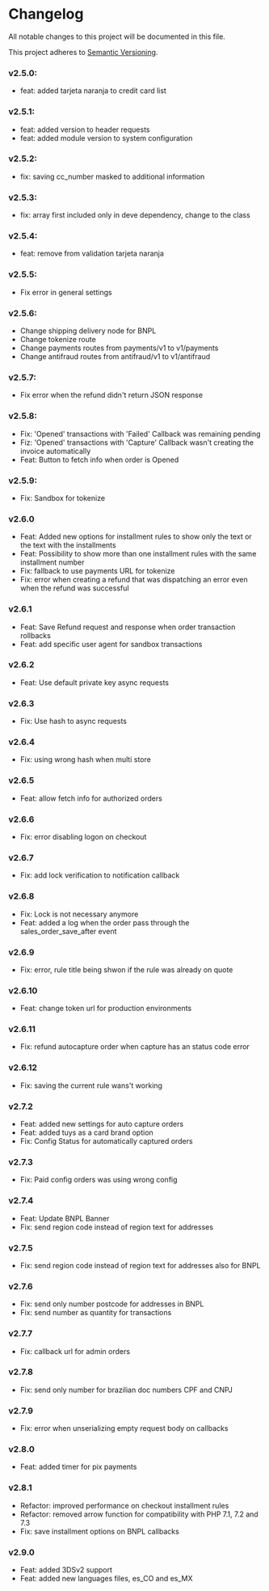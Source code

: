 # Changelog

All notable changes to this project will be documented in this file.

This project adheres to [Semantic Versioning](https://semver.org/spec/v2.0.0.html).



### v2.5.0:
- feat: added tarjeta naranja to credit card list

### v2.5.1:
- feat: added version to header requests
- feat: added module version to system configuration

### v2.5.2:
- fix: saving cc_number masked to additional information

### v2.5.3:
- fix: array first included only in deve dependency, change to the class

### v2.5.4:
- feat: remove from validation tarjeta naranja

### v2.5.5:
- Fix error in general settings

### v2.5.6:
- Change shipping delivery node for BNPL
- Change tokenize route
- Change payments routes from payments/v1 to v1/payments
- Change antifraud routes from antifraud/v1 to v1/antifraud

### v2.5.7:
- Fix error when the refund didn't return JSON response

### v2.5.8:
- Fix: 'Opened' transactions with 'Failed' Callback was remaining pending
- Fiz: 'Opened' transactions with 'Capture' Callback wasn't creating the invoice automatically
- Feat: Button to fetch info when order is Opened

### v2.5.9:
- Fix: Sandbox for tokenize

### v2.6.0
- Feat: Added new options for installment rules to show only the text or the text with the installments
- Feat: Possibility to show more than one installment rules with the same installment number
- Fix: fallback to use payments URL for tokenize
- Fix: error when creating a refund that was dispatching an error even when the refund was successful

### v2.6.1
- Feat: Save Refund request and response when order transaction rollbacks
- Feat: add specific user agent for sandbox transactions

### v2.6.2
- Feat: Use default private key async requests

### v2.6.3
- Fix: Use hash to async requests

### v2.6.4
- Fix: using wrong hash when multi store

### v2.6.5
- Feat: allow fetch info for authorized orders

### v2.6.6
- Fix: error disabling logon on checkout

### v2.6.7
- Fix: add lock verification to notification callback

### v2.6.8
- Fix: Lock is not necessary anymore
- Feat: added a log when the order pass through the sales_order_save_after event

### v2.6.9
- Fix: error, rule title being shwon if the rule was already on quote

### v2.6.10
- Feat: change token url for production environments

### v2.6.11
- Fix: refund autocapture order when capture has an status code error

### v2.6.12
- Fix: saving the current rule wans't working

### v2.7.2
- Feat: added new settings for auto capture orders
- Feat: added tuys as a card brand option
- Fix: Config Status for automatically captured orders

### v2.7.3
- Fix: Paid config orders was using wrong config

### v2.7.4
- Feat: Update BNPL Banner
- Fix: send region code instead of region text for addresses

### v2.7.5
- Fix: send region code instead of region text for addresses also for BNPL

### v2.7.6
- Fix: send only number postcode for addresses in BNPL
- Fix: send number as quantity for transactions

### v2.7.7
- Fix: callback url for admin orders 

### v2.7.8
- Fix: send only number for brazilian doc numbers CPF and CNPJ

### v2.7.9
- Fix: error when unserializing empty request body on callbacks

### v2.8.0
- Feat: added timer for pix payments

### v2.8.1
- Refactor: improved performance on checkout installment rules
- Refactor: removed arrow function for compatibility with PHP 7.1, 7.2 and 7.3
- Fix: save installment options on BNPL callbacks

### v2.9.0
- Feat: added 3DSv2 support
- Feat: added new languages files, es_CO and es_MX
